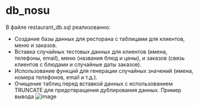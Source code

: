 # db_nosu
В файле restaurant_db.sql реализованно:
- Создание базы данных для ресторана с таблицами для клиентов, меню и заказов.
- Вставка случайных тестовых данных для клиентов (имена, телефоны, email), меню (названия блюд и цены), и заказов (связь клиентов с блюдами и случайные даты заказов).
- Использование функций для генерации случайных значений (имена, номера телефонов, email и т.д.).
- Очищение таблиц перед вставкой данных с использованием TRUNCATE для предотвращения дублирования данных.
Пример вывода
![image](https://github.com/user-attachments/assets/30c031cc-c920-462f-9674-5edb41d51b74)
